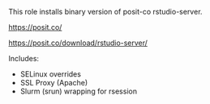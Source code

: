 This role installs binary version of posit-co rstudio-server.

https://posit.co/

https://posit.co/download/rstudio-server/

Includes:
- SELinux overrides
- SSL Proxy (Apache)
- Slurm (srun) wrapping for rsession
